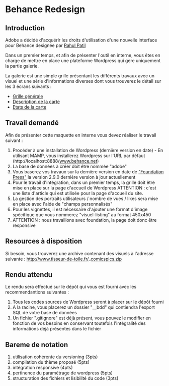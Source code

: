 # Behance Redesign

## Introduction

Adobe a décidé d'acquérir les droits d'utilisation d'une nouvelle interface pour Behance designée par [Rahul Patil](https://www.behance.net/Raj8984)

Dans un premier temps, et afin de présenter l'outil en interne, vous êtes en charge de mettre en place une plateforme Wordpress qui gère uniquement la partie galerie.

La galerie est une simple grille présentant les différents travaux avec un visuel et une série d'informations diverses dont vous trouverez le détail sur les 3 écrans suivants :

- [Grille générale](https://mir-s3-cdn-cf.behance.net/project_modules/1400/8da00f41483331.57a85021ca157.png)
- [Description de la carte](https://mir-s3-cdn-cf.behance.net/project_modules/1400/9ac9f941483331.57a85021ca58e.png)
- [Etats de la carte](https://mir-s3-cdn-cf.behance.net/project_modules/1400/48a8c641483331.57a85021cabda.png)

## Travail demandé

Afin de présenter cette maquette en interne vous devez réaliser le travail suivant :

1. Procéder à une installation de Wordpress (dernière version en date) - En utilisant MAMP, vous installerez Wordpress sur l'URL par défaut (http://localhost:8888/www.behance.net)
2. La base de données à créer doit être nommée "adobe"
3. Vous baserez vos travaux sur la dernière version en date de ["Foundation Press"](https://github.com/olefredrik/FoundationPress) la version 2.9.0 dernière version à jour actuellement
4. Pour le travail d'intégration, dans un premier temps, la grille doit être mise en place sur la page d'accueil de Wordpress
ATTENTION : c'est une liste d'article qui est utilisée pour la page d'accueil du site.
5. La gestion des portraits utilisateurs / nombre de vues / likes sera mise en place avec l'aide de "champs personnalisés"
6. Pour les vignettes, il est nécessaire d'ajouter une format d'image spécifique que vous nommerez "visuel-listing" au format 450x450
7. ATTENTION : nous travaillons avec foundation, la page doit donc être responsive

## Resources à disposition

Si besoin, vous trouverez une archive contenant des visuels à l'adresse suivante :
<http://www.tisseur-de-toile.fr/_comicspics.zip>

## Rendu attendu

Le rendu sera effectué sur le dépôt qui vous est fourni avec les recommendantions suivantes :

1. Tous les codes sources de Wordpress seront à placer sur le dépôt fourni
2. A la racine, vous placerez un dossier "__bdd" qui contiendra l'export SQL de votre base de données
3. Un fichier ".gitignore" est déjà présent, vous pouvez le modifier en fonction de vos besoins en conservant toutefois l'intégralité des informations déjà présentes dans le fichier

## Bareme de notation

1. utilisation cohérente du versioning (3pts)
2. compilation du thème proposé (5pts)
3. intégration responsive (4pts)
4. pertinence du paramétrage de wordpress (5pts)
5. structuration des fichiers et lisibilité du code (3pts)

